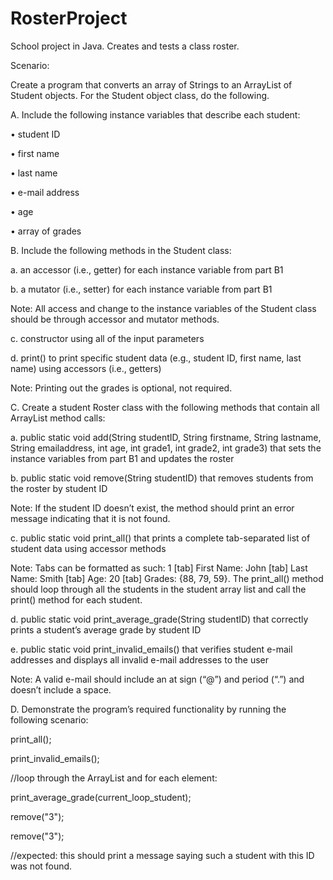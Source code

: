 # RosterProject
School project in Java. Creates and tests a class roster.

Scenario:
 
  Create a program that converts an array of Strings to an ArrayList of Student objects. For the Student object class, do the following.
  
A. Include the following instance variables that describe each student:
  
•   student ID

•   first name

•   last name

•   e-mail address

•   age

•   array of grades

B. Include the following methods in the Student class:

  a.  an accessor (i.e., getter) for each instance variable from part B1

  b.  a mutator (i.e., setter) for each instance variable from part B1
 
   Note: All access and change to the instance variables of the Student class should be through accessor and mutator methods.
 
  c.  constructor using all of the input parameters

  d.  print() to print specific student data (e.g., student ID, first name, last name) using accessors (i.e., getters)
 
   Note: Printing out the grades is optional, not required.
 
C. Create a student Roster class with the following methods that contain all ArrayList method calls:
  
  a.  public static void add(String studentID, String firstname, String lastname, String emailaddress, int age, int grade1, int grade2, int grade3) that sets the instance variables from part B1 and updates the roster

  b.  public static void remove(String studentID) that removes students from the roster by student ID
 
   Note: If the student ID doesn’t exist, the method should print an error message indicating that it is not found.
 
  c.  public static void print_all() that prints a complete tab-separated list of student data using accessor methods
 
   Note: Tabs can be formatted as such: 1 [tab] First Name: John [tab] Last Name: Smith [tab] Age: 20 [tab] Grades: {88, 79, 59}. The print_all() method should loop through all the students in the student array list and call the print() method for each student.
 
  d.  public static void print_average_grade(String studentID) that correctly prints a student’s average grade by student ID

  e.  public static void print_invalid_emails() that verifies student e-mail addresses and displays all invalid e-mail addresses to the user
 
   Note: A valid e-mail should include an at sign (“@”) and period (“.”) and doesn’t include a space.
 
D.  Demonstrate the program’s required functionality by running the following scenario:

  print_all();

  print_invalid_emails();

  //loop through the ArrayList and for each element:

  print_average_grade(current_loop_student);

  remove("3");

   remove("3");
   
  //expected: this should print a message saying such a student with this ID was not found.

